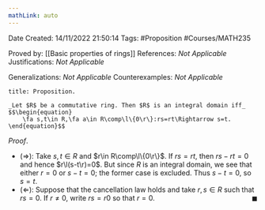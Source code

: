 ```yaml
---
mathLink: auto
---
```


<div class="topSpace"></div>

Date Created: 14/11/2022 21:50:14
Tags: #Proposition #Courses/MATH235

Proved by: [[Basic properties of rings]]
References: _Not Applicable_
Justifications: _Not Applicable_

Generalizations: _Not Applicable_
Counterexamples: _Not Applicable_

``` ad-Proposition
title: Proposition.

_Let $R$ be a commutative ring. Then $R$ is an integral domain iff_
$$\begin{equation}
    \fa s,t\in R,\fa a\in R\comp\l\{0\r\}:rs=rt\Rightarrow s=t.
\end{equation}$$

```

_Proof_.
* ($\Rightarrow$): Take $s,t\in R$ and $r\in R\comp\l\{0\r\}$. If $rs=rt$, then $rs-rt=0$ and hence $r\l(s-t\r)=0$. But since $R$ is an integral domain, we see that either $r=0$ or $s-t=0$; the former case is excluded. Thus $s-t=0$, so $s=t$.
* ($\Leftarrow$): Suppose that the cancellation law holds and take $r,s\in R$ such that $rs=0$. If $r\neq0$, write $rs=r0$ so that $r=0$.<span style="float:right;">$\blacksquare$</span>
